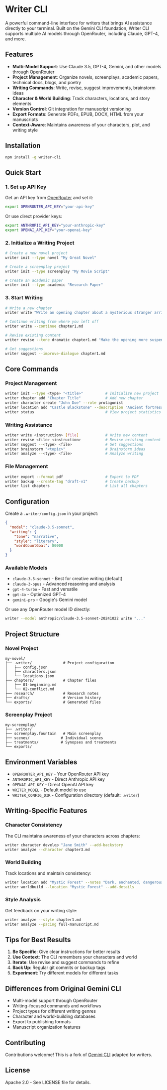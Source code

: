 # Writer CLI

A powerful command-line interface for writers that brings AI assistance directly to your terminal. Built on the Gemini CLI foundation, Writer CLI supports multiple AI models through OpenRouter, including Claude, GPT-4, and more.

## Features

- **Multi-Model Support**: Use Claude 3.5, GPT-4, Gemini, and other models through OpenRouter
- **Project Management**: Organize novels, screenplays, academic papers, technical docs, blogs, and poetry
- **Writing Commands**: Write, revise, suggest improvements, brainstorm ideas
- **Character & World Building**: Track characters, locations, and story elements
- **Version Control**: Git integration for manuscript versioning
- **Export Formats**: Generate PDFs, EPUB, DOCX, HTML from your manuscripts
- **Context-Aware**: Maintains awareness of your characters, plot, and writing style

## Installation

```bash
npm install -g writer-cli
```

## Quick Start

### 1. Set up API Key

Get an API key from [OpenRouter](https://openrouter.ai/) and set it:

```bash
export OPENROUTER_API_KEY="your-api-key"
```

Or use direct provider keys:
```bash
export ANTHROPIC_API_KEY="your-anthropic-key"
export OPENAI_API_KEY="your-openai-key"
```

### 2. Initialize a Writing Project

```bash
# Create a new novel project
writer init --type novel "My Great Novel"

# Create a screenplay project
writer init --type screenplay "My Movie Script"

# Create an academic paper
writer init --type academic "Research Paper"
```

### 3. Start Writing

```bash
# Write a new chapter
writer write "Write an opening chapter about a mysterious stranger arriving in town"

# Continue writing from where you left off
writer write --continue chapter1.md

# Revise existing content
writer revise --tone dramatic chapter1.md "Make the opening more suspenseful"

# Get suggestions
writer suggest --improve-dialogue chapter1.md
```

## Core Commands

### Project Management
```bash
writer init --type <type> "<title>"          # Initialize new project
writer chapter add "Chapter Title"           # Add new chapter
writer character create "John Doe" --role protagonist
writer location add "Castle Blackstone" --description "Ancient fortress"
writer status                                # View project statistics
```

### Writing Assistance
```bash
writer write <instruction> [file]            # Write new content
writer revise <file> <instruction>           # Revise existing content
writer suggest --<type> <file>               # Get suggestions
writer brainstorm "<topic>"                  # Brainstorm ideas
writer analyze --<type> <file>               # Analyze writing
```

### File Management
```bash
writer export --format pdf                   # Export to PDF
writer backup --create-tag "draft-v1"        # Create backup
writer list chapters                         # List all chapters
```

## Configuration

Create a `.writer/config.json` in your project:

```json
{
  "model": "claude-3.5-sonnet",
  "writing": {
    "tone": "narrative",
    "style": "literary",
    "wordCountGoal": 80000
  }
}
```

### Available Models

- `claude-3.5-sonnet` - Best for creative writing (default)
- `claude-3-opus` - Advanced reasoning and analysis
- `gpt-4-turbo` - Fast and versatile
- `gpt-4o` - Optimized GPT-4
- `gemini-pro` - Google's Gemini model

Or use any OpenRouter model ID directly:
```bash
writer --model anthropic/claude-3.5-sonnet-20241022 write "..."
```

## Project Structure

### Novel Project
```
my-novel/
├── .writer/              # Project configuration
│   ├── config.json
│   ├── characters.json
│   └── locations.json
├── chapters/             # Chapter files
│   ├── 01-beginning.md
│   └── 02-conflict.md
├── research/             # Research notes
├── drafts/               # Version history
└── exports/              # Generated files
```

### Screenplay Project
```
my-screenplay/
├── .writer/
├── screenplay.fountain   # Main screenplay
├── scenes/              # Individual scenes
├── treatments/          # Synopses and treatments
└── exports/
```

## Environment Variables

- `OPENROUTER_API_KEY` - Your OpenRouter API key
- `ANTHROPIC_API_KEY` - Direct Anthropic API key
- `OPENAI_API_KEY` - Direct OpenAI API key
- `WRITER_MODEL` - Default model to use
- `WRITER_CONFIG_DIR` - Configuration directory (default: `.writer`)

## Writing-Specific Features

### Character Consistency
The CLI maintains awareness of your characters across chapters:
```bash
writer character develop "Jane Smith" --add-backstory
writer analyze --character chapter3.md
```

### World Building
Track locations and maintain consistency:
```bash
writer location add "Mystic Forest" --notes "Dark, enchanted, dangerous"
writer worldbuild --location "Mystic Forest" --add-details
```

### Style Analysis
Get feedback on your writing style:
```bash
writer analyze --style chapter1.md
writer analyze --pacing full-manuscript.md
```

## Tips for Best Results

1. **Be Specific**: Give clear instructions for better results
2. **Use Context**: The CLI remembers your characters and world
3. **Iterate**: Use revise and suggest commands to refine
4. **Back Up**: Regular git commits or backup tags
5. **Experiment**: Try different models for different tasks

## Differences from Original Gemini CLI

- Multi-model support through OpenRouter
- Writing-focused commands and workflows
- Project types for different writing genres
- Character and world-building databases
- Export to publishing formats
- Manuscript organization features

## Contributing

Contributions welcome! This is a fork of [Gemini CLI](https://github.com/google-gemini/gemini-cli) adapted for writers.

## License

Apache 2.0 - See LICENSE file for details.
